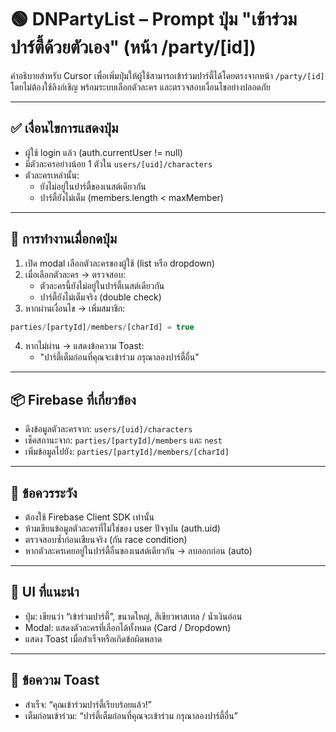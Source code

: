 # 🟢 DNPartyList – Prompt ปุ่ม "เข้าร่วมปาร์ตี้ด้วยตัวเอง" (หน้า /party/[id])

คำอธิบายสำหรับ Cursor เพื่อเพิ่มปุ่มให้ผู้ใช้สามารถเข้าร่วมปาร์ตี้ได้โดยตรงจากหน้า `/party/[id]` โดยไม่ต้องใช้ลิงก์เชิญ พร้อมระบบเลือกตัวละคร และตรวจสอบเงื่อนไขอย่างปลอดภัย

---

## ✅ เงื่อนไขการแสดงปุ่ม

- ผู้ใช้ login แล้ว (auth.currentUser != null)
- มีตัวละครอย่างน้อย 1 ตัวใน `users/[uid]/characters`
- ตัวละครเหล่านั้น:
  - ยังไม่อยู่ในปาร์ตี้ของเนสต์เดียวกัน
  - ปาร์ตี้ยังไม่เต็ม (members.length < maxMember)

---

## 🔽 การทำงานเมื่อกดปุ่ม

1. เปิด modal เลือกตัวละครของผู้ใช้ (list หรือ dropdown)
2. เมื่อเลือกตัวละคร → ตรวจสอบ:
   - ตัวละครนี้ยังไม่อยู่ในปาร์ตี้เนสต์เดียวกัน
   - ปาร์ตี้ยังไม่เต็มจริง (double check)
3. หากผ่านเงื่อนไข → เพิ่มสมาชิก:
```js
parties/[partyId]/members/[charId] = true
```
4. หากไม่ผ่าน → แสดงข้อความ Toast:
   - "ปาร์ตี้เต็มก่อนที่คุณจะเข้าร่วม กรุณาลองปาร์ตี้อื่น"

---

## 📦 Firebase ที่เกี่ยวข้อง

- ดึงข้อมูลตัวละครจาก: `users/[uid]/characters`
- เช็คสถานะจาก: `parties/[partyId]/members` และ `nest`
- เพิ่มข้อมูลไปยัง: `parties/[partyId]/members/[charId]`

---

## 🧠 ข้อควรระวัง

- ต้องใช้ Firebase Client SDK เท่านั้น
- ห้ามเขียนข้อมูลตัวละครที่ไม่ใช่ของ user ปัจจุบัน (auth.uid)
- ตรวจสอบซ้ำก่อนเขียนจริง (กัน race condition)
- หากตัวละครเคยอยู่ในปาร์ตี้อื่นของเนสต์เดียวกัน → ลบออกก่อน (auto)

---

## 🎨 UI ที่แนะนำ

- ปุ่ม: เขียนว่า “เข้าร่วมปาร์ตี้”, ขนาดใหญ่, สีเขียวพาสเทล / น้ำเงินอ่อน
- Modal: แสดงตัวละครที่เลือกได้ทั้งหมด (Card / Dropdown)
- แสดง Toast เมื่อสำเร็จหรือเกิดข้อผิดพลาด

---

## 💬 ข้อความ Toast

- สำเร็จ: “คุณเข้าร่วมปาร์ตี้เรียบร้อยแล้ว!”
- เต็มก่อนเข้าร่วม: “ปาร์ตี้เต็มก่อนที่คุณจะเข้าร่วม กรุณาลองปาร์ตี้อื่น”